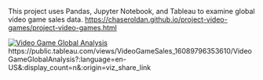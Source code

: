 This project uses Pandas, Jupyter Notebook, and Tableau to examine global video game sales data.
https://chaseroldan.github.io/project-video-games/project-video-games.html
<div class='tableauPlaceholder' id='viz1634332865725' style='position: relative'><noscript><a href='#'><img alt='Video Game Global Analysis ' src='https:&#47;&#47;public.tableau.com&#47;static&#47;images&#47;Vi&#47;VideoGameSales_16089796353610&#47;VideoGameGlobalAnalysis&#47;1_rss.png' style='border: none' /></a></noscript><object class='tableauViz'  style='display:none;'><param name='host_url' value='https%3A%2F%2Fpublic.tableau.com%2F' /> <param name='embed_code_version' value='3' /> <param name='site_root' value='' /><param name='name' value='VideoGameSales_16089796353610&#47;VideoGameGlobalAnalysis' /><param name='tabs' value='no' /><param name='toolbar' value='yes' /><param name='static_image' value='https:&#47;&#47;public.tableau.com&#47;static&#47;images&#47;Vi&#47;VideoGameSales_16089796353610&#47;VideoGameGlobalAnalysis&#47;1.png' /> <param name='animate_transition' value='yes' /><param name='display_static_image' value='yes' /><param name='display_spinner' value='yes' /><param name='display_overlay' value='yes' /><param name='display_count' value='yes' /><param name='language' value='en-US' /></object></div>
https://public.tableau.com/views/VideoGameSales_16089796353610/VideoGameGlobalAnalysis?:language=en-US&:display_count=n&:origin=viz_share_link
